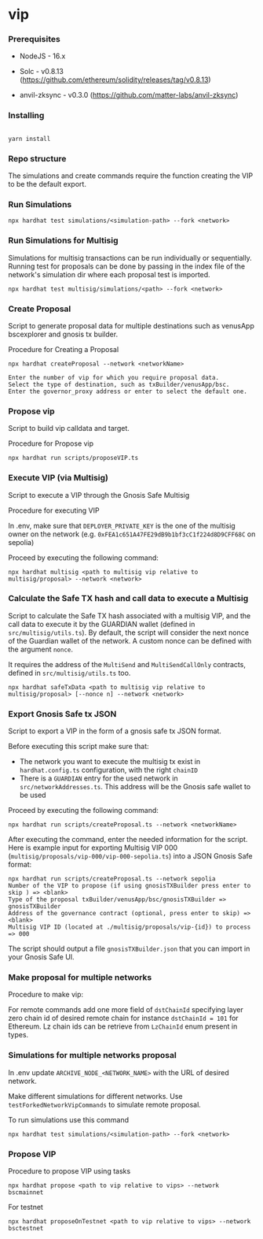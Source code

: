 # vip

### Prerequisites

- NodeJS - 16.x

- Solc - v0.8.13 (https://github.com/ethereum/solidity/releases/tag/v0.8.13)

- anvil-zksync - v0.3.0 (https://github.com/matter-labs/anvil-zksync)

### Installing

```

yarn install

```

### Repo structure

The simulations and create commands require the function creating the VIP to be the default export.

### Run Simulations

```
npx hardhat test simulations/<simulation-path> --fork <network>
```

### Run Simulations for Multisig

Simulations for multisig transactions can be run individually or sequentially. Running test for proposals can be done by passing in the index file of the network's simulation dir where each proposal test is imported.

```
npx hardhat test multisig/simulations/<path> --fork <network>
```

### Create Proposal

Script to generate proposal data for multiple destinations such as venusApp bscexplorer and gnosis tx builder.

Procedure for Creating a Proposal

```
npx hardhat createProposal --network <networkName>

Enter the number of vip for which you require proposal data.
Select the type of destination, such as txBuilder/venusApp/bsc.
Enter the governor_proxy address or enter to select the default one.
```

### Propose vip

Script to build vip calldata and target.

Procedure for Propose vip

```
npx hardhat run scripts/proposeVIP.ts
```

### Execute VIP (via Multisig)

Script to execute a VIP through the Gnosis Safe Multisig

Procedure for executing VIP

In .env, make sure that `DEPLOYER_PRIVATE_KEY` is the one of the multisig owner on the network (e.g. `0xFEA1c651A47FE29dB9b1bf3cC1f224d8D9CFF68C` on sepolia)

Proceed by executing the following command:

```
npx hardhat multisig <path to multisig vip relative to multisig/proposal> --network <network>
```

### Calculate the Safe TX hash and call data to execute a Multisig

Script to calculate the Safe TX hash associated with a multisig VIP, and the call data to execute it by the GUARDIAN wallet (defined in `src/multisig/utils.ts`). By default, the script will consider the next nonce of the Guardian wallet of the network. A custom nonce can be defined with the argument `nonce`.

It requires the address of the `MultiSend` and `MultiSendCallOnly` contracts, defined in `src/multisig/utils.ts` too.

```
npx hardhat safeTxData <path to multisig vip relative to multisig/proposal> [--nonce n] --network <network>
```

### Export Gnosis Safe tx JSON

Script to export a VIP in the form of a gnosis safe tx JSON format.

Before executing this script make sure that:

- The network you want to execute the multisig tx exist in `hardhat.config.ts` configuration, with the right `chainID`
- There is a `GUARDIAN` entry for the used network in `src/networkAddresses.ts`. This address will be the Gnosis safe wallet to be used

Proceed by executing the following command:

```
npx hardhat run scripts/createProposal.ts --network <networkName>
```

After executing the command, enter the needed information for the script.
Here is example input for exporting Multisig VIP 000 (`multisig/proposals/vip-000/vip-000-sepolia.ts`) into a JSON Gnosis Safe format:

```
npx hardhat run scripts/createProposal.ts --network sepolia
Number of the VIP to propose (if using gnosisTXBuilder press enter to skip ) => <blank>
Type of the proposal txBuilder/venusApp/bsc/gnosisTXBuilder => gnosisTXBuilder
Address of the governance contract (optional, press enter to skip) => <blank>
Multisig VIP ID (located at ./multisig/proposals/vip-{id}) to process => 000
```

The script should output a file `gnosisTXBuilder.json` that you can import in your Gnosis Safe UI.

### Make proposal for multiple networks

Procedure to make vip:

For remote commands add one more field of `dstChainId` specifying layer zero chain id of desired remote chain for instance `dstChainId = 101` for Ethereum. Lz chain ids can be retrieve from `LzChainId` enum present in types.

### Simulations for multiple networks proposal

In .env update `ARCHIVE_NODE_<NETWORK_NAME>` with the URL of desired network.

Make different simulations for different networks. Use `testForkedNetworkVipCommands` to simulate remote proposal.

To run simulations use this command

```
npx hardhat test simulations/<simulation-path> --fork <network>
```

### Propose VIP

Procedure to propose VIP using tasks

```
npx hardhat propose <path to vip relative to vips> --network bscmainnet
```

For testnet

```
npx hardhat proposeOnTestnet <path to vip relative to vips> --network bsctestnet
```
